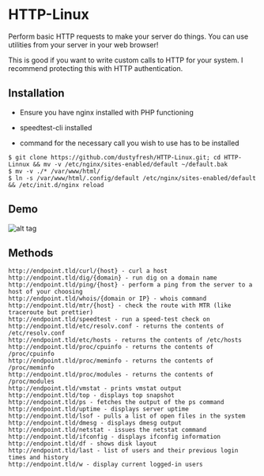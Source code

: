 HTTP-Linux
==========

Perform basic HTTP requests to make your server do things. You can use utilities from your server in your web browser!

This is good if you want to write custom calls to HTTP for your system. I recommend protecting this with HTTP authentication.

## Installation
* Ensure you have nginx installed with PHP functioning

*  speedtest-cli installed

*  command for the necessary call you wish to use has to be installed

```
$ git clone https://github.com/dustyfresh/HTTP-Linux.git; cd HTTP-Linnux && mv -v /etc/nginx/sites-enabled/default ~/default.bak
$ mv -v ./* /var/www/html/
$ ln -s /var/www/html/.config/default /etc/nginx/sites-enabled/default && /etc/init.d/nginx reload
```

## Demo
![alt tag](http://i.imgur.com/mllKc76.gif)

## Methods

```
http://endpoint.tld/curl/{host} - curl a host
http://endpoint.tld/dig/{domain} - run dig on a domain name
http://endpoint.tld/ping/{host} - perform a ping from the server to a host of your choosing
http://endpoint.tld/whois/{domain or IP} - whois command
http://endpoint.tld/mtr/{host} - check the route with MTR (like traceroute but prettier)
http://endpoint.tld/speedtest - run a speed-test check on 
http://endpoint.tld/etc/resolv.conf - returns the contents of /etc/resolv.conf
http://endpoint.tld/etc/hosts - returns the contents of /etc/hosts
http://endpoint.tld/proc/cpuinfo - returns the contents of /proc/cpuinfo
http://endpoint.tld/proc/meminfo - returns the contents of /proc/meminfo
http://endpoint.tld/proc/modules - returns the contents of /proc/modules
http://endpoint.tld/vmstat - prints vmstat output
http://endpoint.tld/top - displays top snapshot
http://endpoint.tld/ps - fetches the output of the ps command
http://endpoint.tld/uptime - displays server uptime
http://endpoint.tld/lsof - pulls a list of open files in the system
http://endpoint.tld/dmesg - displays dmesg output
http://endpoint.tld/netstat - issues the netstat command
http://endpoint.tld/ifconfig - displays ifconfig information
http://endpoint.tld/df - shows disk layout
http://endpoint.tld/last - list of users and their previous login times and history
http://endpoint.tld/w - display current logged-in users
```
